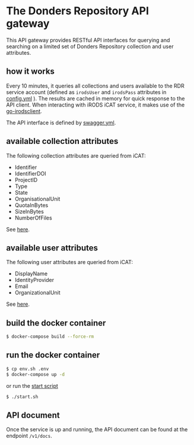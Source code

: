 # The Donders Repository API gateway

This API gateway provides RESTful API interfaces for querying and searching on a limited set of Donders Repository collection and user attributes.

## how it works

Every 10 minutes, it queries all collections and users available to the RDR service account (defined as `irodsUser` and `irodsPass` attributes in [config.yml](config/config.yml) ).  The results are cached in memory for quick response to the API client. When interacting with iRODS iCAT service, it makes use of the [go-irodsclient](https://github.com/cyverse/go-irodsclient).

The API interface is defined by [swagger.yml](pkg/swagger/swagger.yaml).

## available collection attributes

The following collection attributes are queried from iCAT:

- Identifier
- IdentifierDOI
- ProjectID
- Type
- State
- OrganisationalUnit
- QuotaInBytes
- SizeInBytes
- NumberOfFiles

See [here](https://github.com/dccn-tg/dr-gateway/blob/e9fb2cd0c63b2c0fa72bcdd0fdd2d8da212d2cfd/pkg/dr/collection.go#L94).

## available user attributes

The following user attributes are queried from iCAT:

- DisplayName
- IdentityProvider
- Email
- OrganizationalUnit

See [here](https://github.com/dccn-tg/dr-gateway/blob/e9fb2cd0c63b2c0fa72bcdd0fdd2d8da212d2cfd/pkg/dr/user.go#L13).

## build the docker container

```bash
$ docker-compose build --force-rm
```

## run the docker container

```bash
$ cp env.sh .env
$ docker-compose up -d
```

or run the [start script](start.sh)

```bash
$ ./start.sh
```

## API document

Once the service is up and running, the API document can be found at the endpoint `/v1/docs`.
